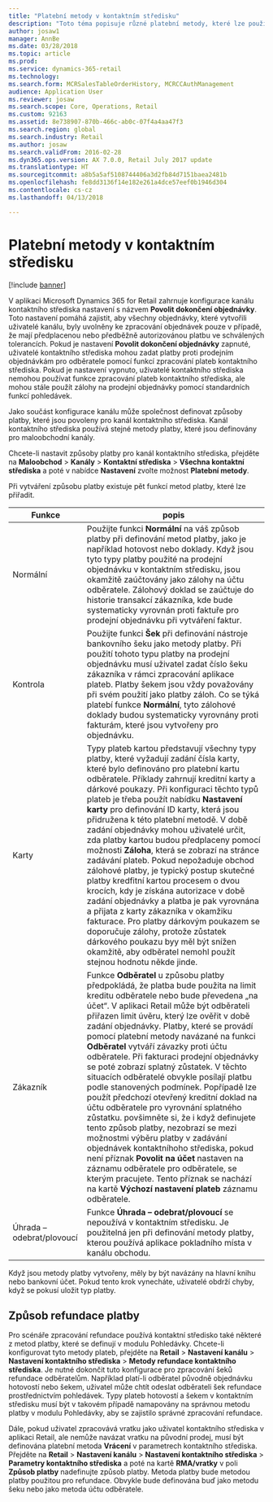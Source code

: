 ```yaml
---
title: "Platební metody v kontaktním středisku"
description: "Toto téma popisuje různé platební metody, které lze použít v kontaktním středisku v aplikaci Dynamics 365 for Retail."
author: josaw1
manager: AnnBe
ms.date: 03/28/2018
ms.topic: article
ms.prod: 
ms.service: dynamics-365-retail
ms.technology: 
ms.search.form: MCRSalesTableOrderHistory, MCRCCAuthManagement
audience: Application User
ms.reviewer: josaw
ms.search.scope: Core, Operations, Retail
ms.custom: 92163
ms.assetid: 8e738907-870b-466c-ab0c-07f4a4aa47f3
ms.search.region: global
ms.search.industry: Retail
ms.author: josaw
ms.search.validFrom: 2016-02-28
ms.dyn365.ops.version: AX 7.0.0, Retail July 2017 update
ms.translationtype: HT
ms.sourcegitcommit: a8b5a5af5108744406a3d2fb84d7151baea2481b
ms.openlocfilehash: fe8dd3136f14e182e261a4dce57eef0b1946d304
ms.contentlocale: cs-cz
ms.lasthandoff: 04/13/2018

---
```


# <a name="payment-methods-in-a-call-center"></a>Platební metody v kontaktním středisku

[!include [banner](includes/banner.md)]

V aplikaci Microsoft Dynamics 365 for Retail zahrnuje konfigurace kanálu kontaktního střediska nastavení s názvem **Povolit dokončení objednávky**. Toto nastavení pomáhá zajistit, aby všechny objednávky, které vytvořili uživatelé kanálu, byly uvolněny ke zpracování objednávek pouze v případě, že mají předplacenou nebo předběžně autorizovánou platbu ve schválených tolerancích. Pokud je nastavení **Povolit dokončení objednávky** zapnuté, uživatelé kontaktního střediska mohou zadat platby proti prodejním objednávkám pro odběratele pomocí funkcí zpracování plateb kontaktního střediska. Pokud je nastavení vypnuto, uživatelé kontaktního střediska nemohou používat funkce zpracování plateb kontaktního střediska, ale mohou stále použít zálohy na prodejní objednávky pomocí standardních funkcí pohledávek.

Jako součást konfigurace kanálu může společnost definovat způsoby platby, které jsou povoleny pro kanál kontaktního střediska. Kanál kontaktního střediska používá stejné metody platby, které jsou definovány pro maloobchodní kanály.

Chcete-li nastavit způsoby platby pro kanál kontaktního střediska, přejděte na **Maloobchod** \> **Kanály** \> **Kontaktní střediska** \> **Všechna kontaktní střediska** a poté v nabídce **Nastavení** zvolte možnost **Platební metody**.

Při vytváření způsobu platby existuje pět funkcí metod platby, které lze přiřadit.

| Funkce            | popis |
|---------------------|-------------|
| Normální              | Použijte funkci **Normální** na váš způsob platby při definování metod platby, jako je například hotovost nebo doklady. Když jsou tyto typy platby použité na prodejní objednávku v kontaktním středisku, jsou okamžitě zaúčtovány jako zálohy na účtu odběratele. Zálohový doklad se zaúčtuje do historie transakcí zákazníka, kde bude systematicky vyrovnán proti faktuře pro prodejní objednávku při vytváření faktur. |
| Kontrola               | Použijte funkci **Šek** při definování nástroje bankovního šeku jako metody platby. Při použití tohoto typu platby na prodejní objednávku musí uživatel zadat číslo šeku zákazníka v rámci zpracování aplikace plateb. Platby šekem jsou vždy považovány při svém použití jako platby záloh. Co se týká platebí funkce **Normální**, tyto zálohové doklady budou systematicky vyrovnány proti fakturám, které jsou vytvořeny pro objednávku. |
| Karty               | Typy plateb kartou představují všechny typy platby, které vyžadují zadání čísla karty, které bylo definováno pro platební kartu odběratele. Příklady zahrnují kreditní karty a dárkové poukazy. Při konfiguraci těchto typů plateb je třeba použít nabídku **Nastavení karty** pro definování ID karty, která jsou přidružena k této platební metodě. V době zadání objednávky mohou uživatelé určit, zda platby kartou budou předplaceny pomocí možnosti **Záloha**, která se zobrazí na stránce zadávání plateb. Pokud nepožaduje obchod zálohové platby, je typický postup skutečné platby kredfitní kartou procesem o dvou krocích, kdy je získána autorizace v době zadání objednávky a platba je pak vyrovnána a přijata z karty zákazníka v okamžiku fakturace. Pro platby dárkovým poukazem se doporučuje zálohy, protože zůstatek dárkového poukazu byy měl být snížen okamžitě, aby odběratel nemohl použít stejnou hodnotu někde jinde. |
| Zákazník            | Funkce **Odběratel** u způsobu platby předpokládá, že platba bude použita na limit kreditu odběratele nebo bude převedena „na účet“. V aplikaci Retail může být odběrateli přiřazen limit úvěru, který lze ověřit v době zadání objednávky. Platby, které se provádí pomocí platební metody navázané na funkci **Odběratel** vytváří závazky proti účtu odběratele. Při fakturaci prodejní objednávky se poté zobrazí splatný zůstatek. V těchto situacích odběratelé obvykle posílají platbu podle stanovených podmínek. Popřípadě lze použít předchozí otevřený kreditní doklad na účtu odběratele pro vyrovnání splatného zůstatku. povšimněte si, že i když definujete tento způsob platby, nezobrazí se mezi možnostmi výběru platby v zadávání objednávek kontaktníhoho střediska, pokud není příznak **Povolit na účet** nastaven na záznamu odběratele pro odběratele, se kterým pracujete. Tento příznak se nachází na kartě **Výchozí nastavení plateb** záznamu odběratele. |
| Úhrada – odebrat/plovoucí | Funkce **Úhrada – odebrat/plovoucí** se nepoužívá v kontaktním středisku. Je použitelná jen při definování metody platby, kterou používá aplikace pokladního místa v kanálu obchodu. |

Když jsou metody platby vytvořeny, měly by být navázány na hlavní knihu nebo bankovní účet. Pokud tento krok vynecháte, uživatelé obdrží chyby, když se pokusí uložit typ platby.

## <a name="refund-payment-methods"></a>Způsob refundace platby

Pro scénáře zpracování refundace používá kontaktní středisko také některé z metod platby, které se definují v modulu Pohledávky. Chcete-li konfigurovat tyto metody plateb, přejděte na **Retail** \> **Nastavení kanálu** \> **Nastavení kontaktního střediska** \> **Metody refundace kontaktního střediska**. Je nutné dokončit tuto konfigurace pro zpracování šeků refundace odběratelům. Například platí-li odběratel původně objednávku hotovostí nebo šekem, uživatel může chtít odeslat odběrateli šek refundace prostřednictvím pohledávek. Typy plateb hotovostí a šekem v kontaktním středisku musí být v takovém případě namapovány na správnou metodu platby v modulu Pohledávky, aby se zajistilo správné zpracování refundace.

Dále, pokud uživatel zpracovává vratku jako uživatel kontaktního střediska v aplikaci Retail, ale nemůže navázat vratku na původní prodej, musí být definována platební metoda **Vrácení** v parametrech kontaktního střediska. Přejděte na **Retail** \> **Nastavení kanálu** \> **Nastavení kontaktního střediska** \> **Parametry kontaktního střediska** a poté na kartě **RMA/vratky** v poli **Způsob platby** nadefinujte způsob platby. Metoda platby bude metodou platby použitou pro refundace. Obvykle bude definována buď jako metodu šeku nebo jako metoda účtu odběratele.

